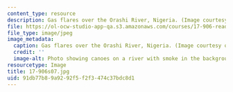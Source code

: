 ```yaml
---
content_type: resource
description: Gas flares over the Orashi River, Nigeria. (Image courtesy of only e.)
file: https://ol-ocw-studio-app-qa.s3.amazonaws.com/courses/17-906-reading-seminar-in-social-science-the-geopolitics-and-geoeconomics-of-global-energy-spring-2007/91db77b89a9292f5f2f3474c37bdc8d1_17-906s07.jpg
file_type: image/jpeg
image_metadata:
  caption: Gas flares over the Orashi River, Nigeria. (Image courtesy of [E. Sandercock](http://www.flickr.com/people/travelling_e/).)
  credit: ''
  image-alt: Photo showing canoes on a river with smoke in the background.
resourcetype: Image
title: 17-906s07.jpg
uid: 91db77b8-9a92-92f5-f2f3-474c37bdc8d1
---
```

